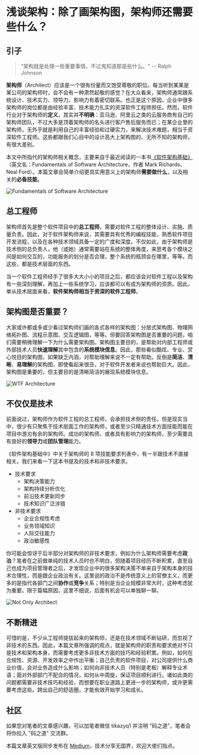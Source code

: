 # 浅谈架构：除了画架构图，架构师还需要些什么？

## 引子

> "架构就是处理一些重要事情，不过鬼知道那是些什么。" -- Ralph Johnson

**架构师**（Architect）应该是一个很有份量而又饱受尊敬的职位。每当听到某某是某公司的架构师时，会不会有一种肃然起敬的感觉？在大众看来，架构师通常跟系统设计、技术实力、领导力、影响力有着密切联系。也正是这个原因，企业中很多架构师的岗位都是由经验丰富、技术能力扎实的资深软件工程师担任。然而，软件行业对于架构师的**定义**，其实并**不明确**：亚马逊、阿里云之类的云服务商有自己的架构师团队，不过大多是顶着架构师的名头进行客户售后服务而已；在某企业里的架构师，无外乎就是利用自己的丰富经验和过硬实力，来解决技术难题，相当于资深软件工程师。这些都跟我们心目中的设计高大上架构图的、无所不知的架构师，有很大差别。

本文中所指代的架构师相关概念，主要来自于最近阅读的一本书[《软件架构基础》](https://www.oreilly.com/library/view/fundamentals-of-software/9781492043447/)（英文名：Fundamentals of Software Architecture，作者 Mark Richards、Neal Ford）。本篇文章会简单介绍更具实用意义上的架构师**需要做什么**，以及相关的**必备技能**。

![Fundamentals of Software Architecture](https://tva1.sinaimg.cn/large/008vxvgGly1h84u33fz4bj306y094wey.jpg)

## 总工程师

架构师首先是整个软件项目中的**总工程师**，需要对软件工程的整体设计、实施、质量负责。因此，对于软件架构师来说，其需要具有优秀的编程技能，熟悉软件项目开发流程，以及在各种技术领域具备一定的广度和深度。不仅如此，由于架构师是技术侧的总负责人，他（或她）通常需要站在系统的整体角度，来思考各个模块之间是如何交互的，功能服务的划分是否合理，整个系统的瓶颈会在哪里，等等。而这些，都是技术层面的东西。

当一个软件工程师经手了很多大大小小的项目之后，都应该会对软件工程以及架构有一些深刻理解，再加上一些系统学习，应该都可以有成为架构师的资质。因此，单从技术层面来看，**软件架构师相当于资深的软件工程师**。

## 架构图是否重要？

大家或许都或多或少看过架构师们画的各式各样的架构图：分层式架构图、物理网络拓扑图、流程示意图、交互逻辑图，等等。但要回答架构图是否重要的问题，咱们需要稍微理解一下为什么需要架构图。架构图主要目的，是帮助对内部工程师或外部技术人员**快速理解**其中包含的**系统模块信息**。因此，那些看似酷炫、专业、赏心悦目的架构图，如果缺乏内涵，对帮助理解来说不一定有帮助。反倒是**简洁**、**清晰**、**易理解**的架构图，即使看起来很丑，对于软件开发者来说也帮助巨大。因此，架构图是重要的，但主要目的是清晰简洁的展现系统模块信息。

![WTF Architecture](https://tva1.sinaimg.cn/large/008vxvgGly1h84u2m8xpej30ov0fen1e.jpg)

## 不仅仅是技术

前面说过，架构师作为软件工程的总工程师，会承担技术侧的责任。但是现实当中，很少有只聚焦于技术层面工作的架构师，或者至少只精通技术方面技能而能在项目中游刃有余的架构师。成功的架构师、或者具有影响力的架构师，至少需要具有良好的**领导力**或**团队管理**能力。

《软件架构基础中》中关于架构师的 8 项技能要求列表中，有一半跟技术不直接相关。我们来看一下这本书提及的技术和非技术要求。

- 技术要求
  - 架构决策能力
  - 架构持续分析优化
  - 前沿技术更新同步
  - 技术知识广泛涉猎
- 非技术要求
  - 企业合规性考虑
  - 业务领域知识
  - 人际交往能力
  - 政治敏感性

你可能会惊讶于后半部分对架构师的非技术要求，例如为什么架构师需要考虑**政治**？笔者在之前做单纯的技术人员时也不明白，但随着项目经历不断积累，直至自己也成为项目管理者之后，才发现企业中的很多架构决策不单来自于架构本身的技术合理性，而是跟企业政治有关。这里说的政治不是传统意义上的官僚主义，而更多的是指代各部门之间**协作**或**竞争**关系；特别是当企业规模非常大时，这种考虑犹为重要。限于篇幅原因，这里不细说，后面有机会可以单独聊一聊。

![Not Only Architect](https://tva1.sinaimg.cn/large/008vxvgGly1h84u8gxzl1j30z10u079e.jpg)

## 不断精进

可惜的是，不少从工程师提拔起来的架构师，还是在技术领域不断钻研，而忽视了非技术的东西。因此，本篇文章所强调的观点，就是架构师的职责和要求绝对不只是技术和架构本身，而需要考虑更多非技术方面的技巧和经验积累。例如，如何在合规性、资源、开发效率之中作出平衡；自己负责的软件项目，对公司提供什么商业价值，会对业务造成什么影响；如何向非技术人员（特别是老板）解释专业术语；面对外部部门不配合的情况，如何从中周旋，保证项目顺利进行。诸如此类的问题都需要非技术技巧和经验，而想要在职业道路上更进一步的架构师，或许更需要考虑这些。跨出自己的舒适圈，才能有效开始学习和成长。

## 社区

如果您对笔者的文章感兴趣，可以加笔者微信 tikazyq1 并注明 "码之道"，笔者会将你拉入 "码之道" 交流群。

本篇文章英文版同步发布在 [Medium](https://medium.com/@MarvinZhang89/talking-architecture-what-skills-should-architects-have-apart-from-drawing-architecture-diagrams-66f68b935008)，技术分享无国界，欢迎大佬们指点。
